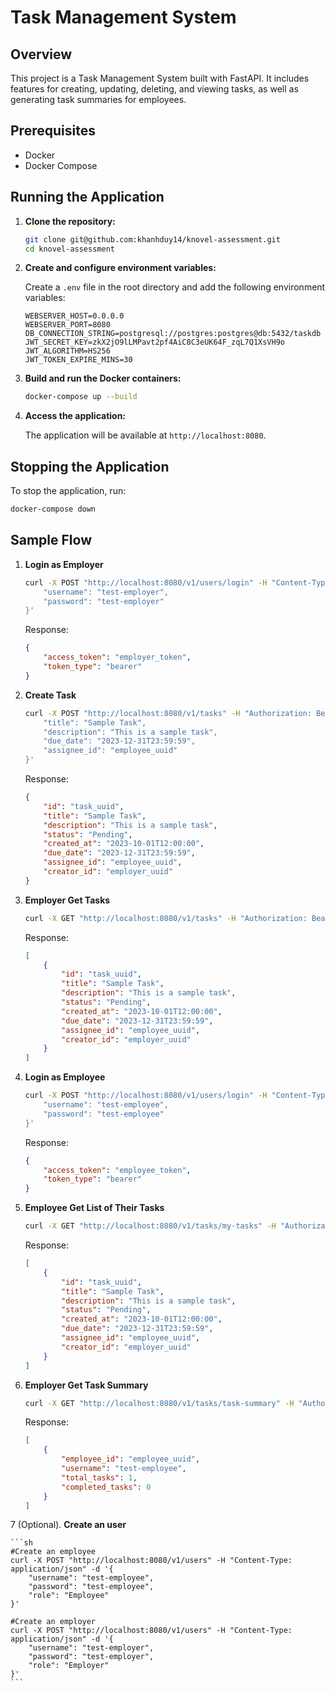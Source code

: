# Task Management System

## Overview

This project is a Task Management System built with FastAPI. It includes features for creating, updating, deleting, and viewing tasks, as well as generating task summaries for employees.

## Prerequisites

- Docker
- Docker Compose

## Running the Application

1. **Clone the repository:**

    ```sh
    git clone git@github.com:khanhduy14/knovel-assessment.git
    cd knovel-assessment
    ```

2. **Create and configure environment variables:**

    Create a `.env` file in the root directory and add the following environment variables:

    ```env
    WEBSERVER_HOST=0.0.0.0
    WEBSERVER_PORT=8080
    DB_CONNECTION_STRING=postgresql://postgres:postgres@db:5432/taskdb
    JWT_SECRET_KEY=zkX2jO9lLMPavt2pf4AiC8C3eUK64F_zqL7Q1XsVH9o
    JWT_ALGORITHM=HS256
    JWT_TOKEN_EXPIRE_MINS=30
    ```

3. **Build and run the Docker containers:**

    ```sh
    docker-compose up --build
    ```

4. **Access the application:**

    The application will be available at `http://localhost:8080`.

## Stopping the Application

To stop the application, run:

```sh
docker-compose down
```

## Sample Flow

1. **Login as Employer**

    ```sh
    curl -X POST "http://localhost:8080/v1/users/login" -H "Content-Type: application/json" -d '{
        "username": "test-employer",
        "password": "test-employer"
    }'
    ```

    Response:
    ```json
    {
        "access_token": "employer_token",
        "token_type": "bearer"
    }
    ```

2. **Create Task**

    ```sh
    curl -X POST "http://localhost:8080/v1/tasks" -H "Authorization: Bearer employer_token" -H "Content-Type: application/json" -d '{
        "title": "Sample Task",
        "description": "This is a sample task",
        "due_date": "2023-12-31T23:59:59",
        "assignee_id": "employee_uuid"
    }'
    ```

    Response:
    ```json
    {
        "id": "task_uuid",
        "title": "Sample Task",
        "description": "This is a sample task",
        "status": "Pending",
        "created_at": "2023-10-01T12:00:00",
        "due_date": "2023-12-31T23:59:59",
        "assignee_id": "employee_uuid",
        "creator_id": "employer_uuid"
    }
    ```

3. **Employer Get Tasks**

    ```sh
    curl -X GET "http://localhost:8080/v1/tasks" -H "Authorization: Bearer employer_token"
    ```

    Response:
    ```json
    [
        {
            "id": "task_uuid",
            "title": "Sample Task",
            "description": "This is a sample task",
            "status": "Pending",
            "created_at": "2023-10-01T12:00:00",
            "due_date": "2023-12-31T23:59:59",
            "assignee_id": "employee_uuid",
            "creator_id": "employer_uuid"
        }
    ]
    ```

4. **Login as Employee**

    ```sh
    curl -X POST "http://localhost:8080/v1/users/login" -H "Content-Type: application/json" -d '{
        "username": "test-employee",
        "password": "test-employee"
    }'
    ```

    Response:
    ```json
    {
        "access_token": "employee_token",
        "token_type": "bearer"
    }
    ```

5. **Employee Get List of Their Tasks**

    ```sh
    curl -X GET "http://localhost:8080/v1/tasks/my-tasks" -H "Authorization: Bearer employee_token"
    ```

    Response:
    ```json
    [
        {
            "id": "task_uuid",
            "title": "Sample Task",
            "description": "This is a sample task",
            "status": "Pending",
            "created_at": "2023-10-01T12:00:00",
            "due_date": "2023-12-31T23:59:59",
            "assignee_id": "employee_uuid",
            "creator_id": "employer_uuid"
        }
    ]
    ```

6. **Employer Get Task Summary**

    ```sh
    curl -X GET "http://localhost:8080/v1/tasks/task-summary" -H "Authorization: Bearer employer_token"
    ```

    Response:
    ```json
    [
        {
            "employee_id": "employee_uuid",
            "username": "test-employee",
            "total_tasks": 1,
            "completed_tasks": 0
        }
    ]
    ```

7 (Optional). **Create an user**

    ```sh
    #Create an employee
    curl -X POST "http://localhost:8080/v1/users" -H "Content-Type: application/json" -d '{
        "username": "test-employee",
        "password": "test-employee",
        "role": "Employee"
    }'

    #Create an employer
    curl -X POST "http://localhost:8080/v1/users" -H "Content-Type: application/json" -d '{
        "username": "test-employer",
        "password": "test-employer",
        "role": "Employer"
    }'
    ```